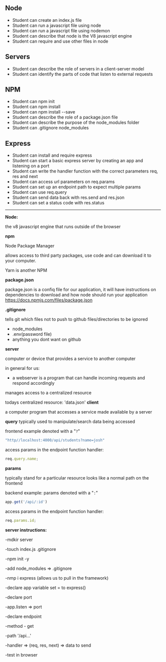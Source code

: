 ## Node

- Student can create an index.js file
- Student can run a javascript file using node
- Student can run a javascript file using nodemon
- Student can describe that node is the V8 javascript engine
- Student can require and use other files in node

## Servers

- Student can describe the role of servers in a client-server model
- Student can identify the parts of code that listen to external requests

## NPM

- Student can npm init
- Student can npm install
- Student can npm install --save
- Student can describe the role of a package.json file
- Student can describe the purpose of the node_modules folder
- Student can .gitignore node_modules

## Express

- Student can install and require express
- Student can start a basic express server by creating an app and listening on a port
- Student can write the handler function with the correct parameters req, res and next
- Student can access url parameters on req.params
- Student can set up an endpoint path to expect multiple params
- Student can use req.query
- Student can send data back with res.send and res.json
- Student can set a status code with res.status

---
**Node:**

the v8 javascript engine that runs outside of the browser 

**npm**

Node Package Manager

allows access to third party packages, use code and can download it to your computer.

Yarn is another NPM

**package.json**

package.json is a confiq file for our application, it will have instructions on dependencies to download and how node should run your application
https://docs.npmjs.com/files/package.json

**.gitignore**

tells git which files not to push to github
files/directories to be ignored

- node_modules
- .env(password file)
- anything you dont want on github


**server**

computer or device that provides a service to another computer

in general for us:
- a webserver is a program that can handle incoming requests and respond accordingly

manages access to a centralized resource

todays centralized resource: 'data.json'
**client**

a computer program that accesses a service made available by a server


**query**
typically used to manipulate/search data being accessed

frontend example
denoted with a "`?`"
```js
"http//localhost:4000/api/students?name=josh"
```

access params in the endpoint function handler:
```js
req.query.name;
```



**params**

typically stand for a particular resource
looks like a normal path on the frontend

backend example:
params denoted with a "`:`"
```js
app.get('/api/:id')
```

access params in the endpoint function handler:

```js
req.params.id;
```

**server instructions:**

-mdkir server

-touch index.js .gitignore

-npm init -y

-add node_modules => .gitignore

-nmp i express (allows us to pull in the framework)

-declare app variable set = to express()
 
-declare port

-app.listen => port 

-declare endpoint

-method - get

-path '/api...'

-handler => (req, res, next) => data to send

-test in browser
